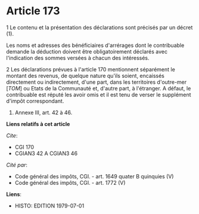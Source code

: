 # Article 173

1  Le contenu et la présentation des déclarations sont précisés par un décret (1).

Les noms et adresses des bénéficiaires d'arrérages dont le contribuable demande la déduction doivent être obligatoirement
déclarés avec l'indication des sommes versées à chacun des intéressés.

2  Les déclarations prévues à l'article 170 mentionnent séparément le montant des revenus, de quelque nature qu'ils soient,
encaissés directement ou indirectement, d'une part, dans les territoires d'outre-mer [*TOM*] ou Etats de la Communauté et,
d'autre part, à l'étranger. A défaut, le contribuable est réputé les avoir omis et il est tenu de verser le supplément
d'impôt correspondant.

1) Annexe III, art. 42 à 46.

**Liens relatifs à cet article**

_Cite_:

  - CGI 170
  - CGIAN3 42 A CGIAN3 46

_Cité par_:

  - Code général des impôts, CGI. - art. 1649 quater B quinquies (V)
  - Code général des impôts, CGI. - art. 1772 (V)

**Liens**:

  - HISTO: EDITION 1979-07-01
